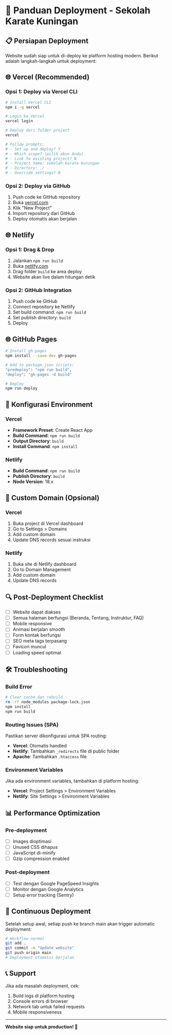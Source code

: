 # 🚀 Panduan Deployment - Sekolah Karate Kuningan

## 📋 Persiapan Deployment

Website sudah siap untuk di-deploy ke platform hosting modern. Berikut adalah langkah-langkah untuk deployment:

## 🌐 Vercel (Recommended)

### Opsi 1: Deploy via Vercel CLI
```bash
# Install Vercel CLI
npm i -g vercel

# Login ke Vercel
vercel login

# Deploy dari folder project
vercel

# Follow prompts:
# - Set up and deploy? Y
# - Which scope? (pilih akun Anda)
# - Link to existing project? N
# - Project name: sekolah-karate-kuningan
# - Directory: ./
# - Override settings? N
```

### Opsi 2: Deploy via GitHub
1. Push code ke GitHub repository
2. Buka [vercel.com](https://vercel.com)
3. Klik "New Project"
4. Import repository dari GitHub
5. Deploy otomatis akan berjalan

## 🌐 Netlify

### Opsi 1: Drag & Drop
1. Jalankan `npm run build`
2. Buka [netlify.com](https://netlify.com)
3. Drag folder `build` ke area deploy
4. Website akan live dalam hitungan detik

### Opsi 2: GitHub Integration
1. Push code ke GitHub
2. Connect repository ke Netlify
3. Set build command: `npm run build`
4. Set publish directory: `build`
5. Deploy

## 🌐 GitHub Pages

```bash
# Install gh-pages
npm install --save-dev gh-pages

# Add to package.json scripts:
"predeploy": "npm run build",
"deploy": "gh-pages -d build"

# Deploy
npm run deploy
```

## 🔧 Konfigurasi Environment

### Vercel
- **Framework Preset**: Create React App
- **Build Command**: `npm run build`
- **Output Directory**: `build`
- **Install Command**: `npm install`

### Netlify
- **Build Command**: `npm run build`
- **Publish Directory**: `build`
- **Node Version**: 18.x

## 📱 Custom Domain (Opsional)

### Vercel
1. Buka project di Vercel dashboard
2. Go to Settings > Domains
3. Add custom domain
4. Update DNS records sesuai instruksi

### Netlify
1. Buka site di Netlify dashboard
2. Go to Domain Management
3. Add custom domain
4. Update DNS records

## 🔍 Post-Deployment Checklist

- [ ] Website dapat diakses
- [ ] Semua halaman berfungsi (Beranda, Tentang, Instruktur, FAQ)
- [ ] Mobile responsive
- [ ] Animasi berjalan smooth
- [ ] Form kontak berfungsi
- [ ] SEO meta tags terpasang
- [ ] Favicon muncul
- [ ] Loading speed optimal

## 🛠️ Troubleshooting

### Build Error
```bash
# Clear cache dan rebuild
rm -rf node_modules package-lock.json
npm install
npm run build
```

### Routing Issues (SPA)
Pastikan server dikonfigurasi untuk SPA routing:
- **Vercel**: Otomatis handled
- **Netlify**: Tambahkan `_redirects` file di public folder
- **Apache**: Tambahkan `.htaccess` file

### Environment Variables
Jika ada environment variables, tambahkan di platform hosting:
- **Vercel**: Project Settings > Environment Variables
- **Netlify**: Site Settings > Environment Variables

## 📊 Performance Optimization

### Pre-deployment
- [ ] Images dioptimasi
- [ ] Unused CSS dihapus
- [ ] JavaScript di-minify
- [ ] Gzip compression enabled

### Post-deployment
- [ ] Test dengan Google PageSpeed Insights
- [ ] Monitor dengan Google Analytics
- [ ] Setup error tracking (Sentry)

## 🔄 Continuous Deployment

Setelah setup awal, setiap push ke branch main akan trigger automatic deployment:

```bash
# Workflow normal
git add .
git commit -m "Update website"
git push origin main
# Deployment otomatis berjalan
```

## 📞 Support

Jika ada masalah deployment, cek:
1. Build logs di platform hosting
2. Console errors di browser
3. Network tab untuk failed requests
4. Mobile responsiveness

---

**Website siap untuk production! 🎉**
